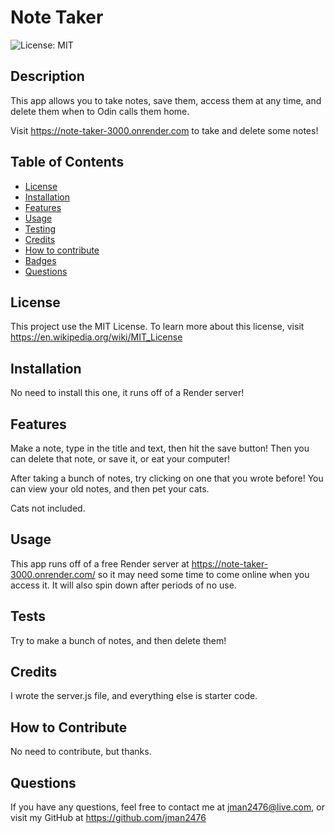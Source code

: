 # Note Taker

  ![License: MIT](https://img.shields.io/badge/License-MIT-yellow.svg)
  ## Description
  This app allows you to take notes, save them, access them at any time, and delete them when to Odin calls them home.

Visit https://note-taker-3000.onrender.com to take and delete some notes!
  
  
  ## Table of Contents
  
  - [License](#license)
  - [Installation](#installation)
  - [Features](#features)
  - [Usage](#usage)
  - [Testing](#tests)
  - [Credits](#credits)
  - [How to contribute](#contributions)
  - [Badges](#badges)
  - [Questions](#questions)
  
  <a id='license'></a>
  ## License
  This project use the MIT License. To learn more about this license, visit https://en.wikipedia.org/wiki/MIT_License

  <a id='installation'></a>
  ## Installation
  No need to install this one, it runs off of a Render server!
  
  <a id='features'></a>
  ## Features
  Make a note, type in the title and text, then hit the save button! Then you can delete that note, or save it, or eat your computer!

After taking a bunch of notes, try clicking on one that you wrote before! You can view your old notes, and then pet your cats.

Cats not included.

  <a id='usage'></a>
  ## Usage
  This app runs off of a free Render server at https://note-taker-3000.onrender.com/ so it may need some time to come online when you access it. It will also spin down after periods of no use.


  <a id='tests'></a>
  ## Tests
  Try to make a bunch of notes, and then delete them!

  <a id='credits'></a>
  ## Credits
  I wrote the server.js file, and everything else is starter code.
  
  <a id='contributions'></a>
  ## How to Contribute
  No need to contribute, but thanks.
 
  <a id='questions'></a>
  ## Questions

  If you have any questions, feel free to contact me at jman2476@live.com,
  or visit my GitHub at https://github.com/jman2476


